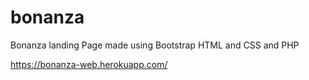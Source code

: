 # bonanza

Bonanza landing Page made using Bootstrap HTML and CSS and PHP  

https://bonanza-web.herokuapp.com/
